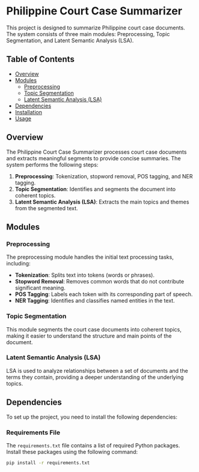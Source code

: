 # Philippine Court Case Summarizer

This project is designed to summarize Philippine court case documents. The system consists of three main modules: Preprocessing, Topic Segmentation, and Latent Semantic Analysis (LSA).

## Table of Contents

- [Overview](#overview)
- [Modules](#modules)
  - [Preprocessing](#preprocessing)
  - [Topic Segmentation](#topic-segmentation)
  - [Latent Semantic Analysis (LSA)](#latent-semantic-analysis-lsa)
- [Dependencies](#dependencies)
- [Installation](#installation)
- [Usage](#usage)

## Overview

The Philippine Court Case Summarizer processes court case documents and extracts meaningful segments to provide concise summaries. The system performs the following steps:

1. **Preprocessing**: Tokenization, stopword removal, POS tagging, and NER tagging.
2. **Topic Segmentation**: Identifies and segments the document into coherent topics.
3. **Latent Semantic Analysis (LSA)**: Extracts the main topics and themes from the segmented text.

## Modules

### Preprocessing

The preprocessing module handles the initial text processing tasks, including:

- **Tokenization**: Splits text into tokens (words or phrases).
- **Stopword Removal**: Removes common words that do not contribute significant meaning.
- **POS Tagging**: Labels each token with its corresponding part of speech.
- **NER Tagging**: Identifies and classifies named entities in the text.

### Topic Segmentation

This module segments the court case documents into coherent topics, making it easier to understand the structure and main points of the document.

### Latent Semantic Analysis (LSA)

LSA is used to analyze relationships between a set of documents and the terms they contain, providing a deeper understanding of the underlying topics.

## Dependencies

To set up the project, you need to install the following dependencies:

### Requirements File

The `requirements.txt` file contains a list of required Python packages. Install these packages using the following command:

```bash
pip install -r requirements.txt
